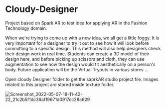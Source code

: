 # Cloudy-Designer
Project based on Spark AR to test idea for applying AR in the Fashion Technology domain.  


When we're trying to come up with a new idea, we all get a little foggy. 
It is very important for a designer to try it out to see how it will look before committing to a specific design. 
This method will also help designers check their design work in real time. 
Students can create a 3D model of their design here, and before picking up scissors and cloth, 
they can use augmentation to see how the design would fit aesthetically on a person's body.
Future application will be the Virtual Tryouts in various stores …


Open cloudy Designer folder to get the saprkAR studio project file.
Images related to this project are stored inside texture folder.


![Screenshot_2022-05-07-18-11-42-22_21c2b5f1dc36af19671d0917cc28a629](https://user-images.githubusercontent.com/100495965/167255243-0e586f48-c587-42b9-8283-cebd084a67cf.png)


